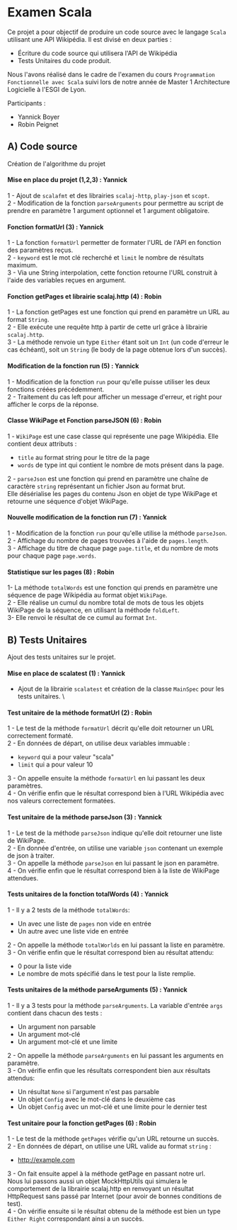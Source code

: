 # Examen Scala

Ce projet a pour objectif de produire un code source avec le langage `Scala` utilisant une API Wikipédia. Il est divisé en deux parties : 
- Écriture du code source qui utilisera l'API de Wikipédia
- Tests Unitaires du code produit.

Nous l'avons réalisé dans le cadre de l'examen du cours `Programmation Fonctionnelle avec Scala` suivi lors de notre année de Master 1 Architecture Logicielle à l'ESGI de Lyon.

Participants :
- Yannick Boyer
- Robin Peignet


## A) Code source
Création de l'algorithme du projet

#### Mise en place du projet (1,2,3) : Yannick
1 - Ajout de `scalafmt` et des librairies `scalaj-http`, `play-json` et `scopt`. \
2 - Modification de la fonction `parseArguments` pour permettre au script de prendre en paramètre 1 argument optionnel et 1 argument obligatoire.

#### Fonction formatUrl (3) : Yannick
1 - La fonction `formatUrl` permetter de formater l'URL de l'API en fonction des paramètres reçus. \
2 - `keyword` est le mot clé recherché et `limit` le nombre de résultats maximum. \
3 - Via une String interpolation, cette fonction retourne l'URL construit à l'aide des variables reçues en argument.

#### Fonction getPages et librairie scalaj.http (4) : Robin
1 - La fonction getPages est une fonction qui prend en paramètre un URL au format `String`. \
2 - Elle exécute une requête http à partir de cette url grâce à librairie `scalaj.http`. \
3 - La méthode renvoie un type `Either` étant soit un `Int` (un code d'erreur le cas échéant), soit un `String` (le body de la page obtenue lors d'un succès).

#### Modification de la fonction run (5) : Yannick
1 - Modification de la fonction `run` pour qu'elle puisse utiliser les deux fonctions créées précédemment. \
2 - Traitement du cas left pour afficher un message d'erreur, et right pour afficher le corps de la réponse.

#### Classe WikiPage et Fonction parseJSON (6) : Robin
1 - `WikiPage` est une case classe qui représente une page Wikipédia. Elle contient deux attributs : 
- `title` au format string pour le titre de la page
- `words` de type int qui contient le nombre de mots présent dans la page.

2 - `parseJson` est une fonction qui prend en paramètre une chaîne de caractère `string` représentant un fichier Json au format brut. \
Elle désérialise les pages du contenu Json en objet de type WikiPage et retourne une séquence d'objet WikiPage.

#### Nouvelle modification de la fonction run (7) : Yannick
1 - Modification de la fonction `run` pour qu'elle utilise la méthode `parseJson`. \
2 - Affichage du nombre de pages trouvées à l'aide de `pages.length`. \
3 - Affichage du titre de chaque page `page.title`, et du nombre de mots pour chaque page `page.words`.

#### Statistique sur les pages (8) : Robin
1- La méthode `totalWords` est une fonction qui prends en paramètre une séquence de page Wikipédia au format objet `WikiPage`. \
2 - Elle réalise un cumul du nombre total de mots de tous les objets WikiPage de la séquence, en utilisant la méthode `foldLeft`. \
3- Elle renvoi le résultat de ce cumul au format `Int`.

## B) Tests Unitaires
Ajout des tests unitaires sur le projet.

#### Mise en place de scalatest (1) : Yannick
- Ajout de la librairie `scalatest` et création de la classe `MainSpec` pour les tests unitaires. \

#### Test unitaire de la méthode formatUrl (2) : Robin
1 - Le test de la méthode `formatUrl` décrit qu'elle doit retourner un URL correctement formaté. \
2 - En données de départ, on utilise deux variables immuable :
- `keyword` qui a pour valeur "scala"
- `limit` qui a pour valeur 10

3 - On appelle ensuite la méthode `formatUrl` en lui passant les deux paramètres. \
4 - On vérifie enfin que le résultat correspond bien à l'URL Wikipédia avec nos valeurs correctement formatées.

#### Test unitaire de la méthode parseJson (3) : Yannick

1 - Le test de la méthode `parseJson` indique qu'elle doit retourner une liste de WikiPage. \
2 - En donnée d'entrée, on utilise une variable `json` contenant un exemple de json à traiter. \
3 - On appelle la méthode `parseJson` en lui passant le json en paramètre. \
4 - On vérifie enfin que le résultat correspond bien à la liste de WikiPage attendues.

#### Tests unitaires de la fonction totalWords (4) : Yannick

1 - Il y a 2 tests de la méthode `totalWords`:
- Un avec une liste de `pages` non vide en entrée
- Un autre avec une liste vide en entrée

2 - On appelle la méthode `totalWorlds` en lui passant la liste en paramètre. \
3 - On vérifie enfin que le résultat correspond bien au résultat attendu:
- 0 pour la liste vide
- Le nombre de mots spécifié dans le test pour la liste remplie.

#### Tests unitaires de la méthode parseArguments (5) : Yannick

1 - Il y a 3 tests pour la méthode `parseArguments`. La variable d'entrée `args` contient dans chacun des tests :
- Un argument non parsable
- Un argument mot-clé
- Un argument mot-clé et une limite

2 - On appelle la méthode `parseArguments` en lui passant les arguments en paramètre. \
3 - On vérifie enfin que les résultats correspondent bien aux résultats attendus:
- Un résultat `None` si l'argument n'est pas parsable
- Un objet `Config` avec le mot-clé dans le deuxième cas
- Un objet `Config` avec un mot-clé et une limite pour le dernier test

#### Test unitaire pour la fonction getPages (6) : Robin
1 - Le test de la méthode `getPages` vérifie qu'un URL retourne un succès. \
2 - En données de départ, on utilise une URL valide au format `string` :
- http://example.com 

3 - On fait ensuite appel à la méthode getPage en passant notre url. \
Nous lui passons aussi un objet MockHttpUtils qui simulera le comportement de la librairie scalaj.http en renvoyant un résultat HttpRequest sans passé par Internet (pour avoir de bonnes conditions de test). \
4 - On vérifie ensuite si le résultat obtenu de la méthode est bien un type `Either Right` correspondant ainsi a un succès.
